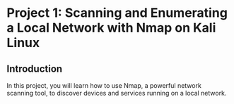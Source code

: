 # Project 1: Scanning and Enumerating a Local Network with Nmap on Kali Linux
## Introduction
In this project, you will learn how to use Nmap, a powerful network scanning tool, to discover devices and services running on a local network. 